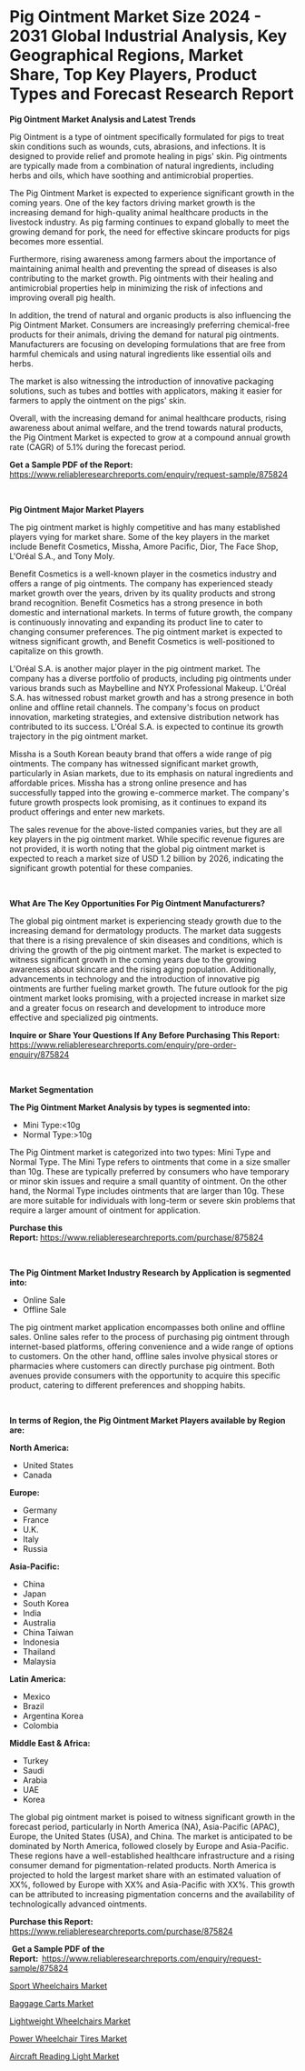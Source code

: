 <p><h1>Pig Ointment Market Size 2024 - 2031 Global Industrial Analysis, Key Geographical Regions, Market Share, Top Key Players, Product Types and Forecast Research Report</h1></p><p><strong>Pig Ointment Market Analysis and Latest Trends</strong></p>
<p><p>Pig Ointment is a type of ointment specifically formulated for pigs to treat skin conditions such as wounds, cuts, abrasions, and infections. It is designed to provide relief and promote healing in pigs' skin. Pig ointments are typically made from a combination of natural ingredients, including herbs and oils, which have soothing and antimicrobial properties.</p><p>The Pig Ointment Market is expected to experience significant growth in the coming years. One of the key factors driving market growth is the increasing demand for high-quality animal healthcare products in the livestock industry. As pig farming continues to expand globally to meet the growing demand for pork, the need for effective skincare products for pigs becomes more essential.</p><p>Furthermore, rising awareness among farmers about the importance of maintaining animal health and preventing the spread of diseases is also contributing to the market growth. Pig ointments with their healing and antimicrobial properties help in minimizing the risk of infections and improving overall pig health.</p><p>In addition, the trend of natural and organic products is also influencing the Pig Ointment Market. Consumers are increasingly preferring chemical-free products for their animals, driving the demand for natural pig ointments. Manufacturers are focusing on developing formulations that are free from harmful chemicals and using natural ingredients like essential oils and herbs.</p><p>The market is also witnessing the introduction of innovative packaging solutions, such as tubes and bottles with applicators, making it easier for farmers to apply the ointment on the pigs' skin.</p><p>Overall, with the increasing demand for animal healthcare products, rising awareness about animal welfare, and the trend towards natural products, the Pig Ointment Market is expected to grow at a compound annual growth rate (CAGR) of 5.1% during the forecast period.</p></p>
<p><strong>Get a Sample PDF of the Report:&nbsp;</strong> <a href="https://www.reliableresearchreports.com/enquiry/request-sample/875824">https://www.reliableresearchreports.com/enquiry/request-sample/875824</a></p>
<p>&nbsp;</p>
<p><strong>Pig Ointment Major Market Players</strong></p>
<p><p>The pig ointment market is highly competitive and has many established players vying for market share. Some of the key players in the market include Benefit Cosmetics, Missha, Amore Pacific, Dior, The Face Shop, L'Oréal S.A., and Tony Moly.</p><p>Benefit Cosmetics is a well-known player in the cosmetics industry and offers a range of pig ointments. The company has experienced steady market growth over the years, driven by its quality products and strong brand recognition. Benefit Cosmetics has a strong presence in both domestic and international markets. In terms of future growth, the company is continuously innovating and expanding its product line to cater to changing consumer preferences. The pig ointment market is expected to witness significant growth, and Benefit Cosmetics is well-positioned to capitalize on this growth.</p><p>L'Oréal S.A. is another major player in the pig ointment market. The company has a diverse portfolio of products, including pig ointments under various brands such as Maybelline and NYX Professional Makeup. L'Oréal S.A. has witnessed robust market growth and has a strong presence in both online and offline retail channels. The company's focus on product innovation, marketing strategies, and extensive distribution network has contributed to its success. L'Oréal S.A. is expected to continue its growth trajectory in the pig ointment market.</p><p>Missha is a South Korean beauty brand that offers a wide range of pig ointments. The company has witnessed significant market growth, particularly in Asian markets, due to its emphasis on natural ingredients and affordable prices. Missha has a strong online presence and has successfully tapped into the growing e-commerce market. The company's future growth prospects look promising, as it continues to expand its product offerings and enter new markets.</p><p>The sales revenue for the above-listed companies varies, but they are all key players in the pig ointment market. While specific revenue figures are not provided, it is worth noting that the global pig ointment market is expected to reach a market size of USD 1.2 billion by 2026, indicating the significant growth potential for these companies.</p></p>
<p>&nbsp;</p>
<p><strong>What Are The Key Opportunities For Pig Ointment Manufacturers?</strong></p>
<p><p>The global pig ointment market is experiencing steady growth due to the increasing demand for dermatology products. The market data suggests that there is a rising prevalence of skin diseases and conditions, which is driving the growth of the pig ointment market. The market is expected to witness significant growth in the coming years due to the growing awareness about skincare and the rising aging population. Additionally, advancements in technology and the introduction of innovative pig ointments are further fueling market growth. The future outlook for the pig ointment market looks promising, with a projected increase in market size and a greater focus on research and development to introduce more effective and specialized pig ointments.</p></p>
<p><strong>Inquire or Share Your Questions If Any Before Purchasing This Report:</strong> <a href="https://www.reliableresearchreports.com/enquiry/pre-order-enquiry/875824">https://www.reliableresearchreports.com/enquiry/pre-order-enquiry/875824</a></p>
<p>&nbsp;</p>
<p><strong>Market Segmentation</strong></p>
<p><strong>The Pig Ointment Market Analysis by types is segmented into:</strong></p>
<p><ul><li>Mini Type:<10g</li><li>Normal Type:>10g</li></ul></p>
<p><p>The Pig Ointment market is categorized into two types: Mini Type and Normal Type. The Mini Type refers to ointments that come in a size smaller than 10g. These are typically preferred by consumers who have temporary or minor skin issues and require a small quantity of ointment. On the other hand, the Normal Type includes ointments that are larger than 10g. These are more suitable for individuals with long-term or severe skin problems that require a larger amount of ointment for application.</p></p>
<p><strong>Purchase this Report:&nbsp;</strong><a href="https://www.reliableresearchreports.com/purchase/875824">https://www.reliableresearchreports.com/purchase/875824</a></p>
<p>&nbsp;</p>
<p><strong>The Pig Ointment Market Industry Research by Application is segmented into:</strong></p>
<p><ul><li>Online Sale</li><li>Offline Sale</li></ul></p>
<p><p>The pig ointment market application encompasses both online and offline sales. Online sales refer to the process of purchasing pig ointment through internet-based platforms, offering convenience and a wide range of options to customers. On the other hand, offline sales involve physical stores or pharmacies where customers can directly purchase pig ointment. Both avenues provide consumers with the opportunity to acquire this specific product, catering to different preferences and shopping habits.</p></p>
<p>&nbsp;</p>
<p><strong>In terms of Region, the Pig Ointment Market Players available by Region are:</strong></p>
<p>
    <p> <strong> North America: </strong>
        <ul>
            <li>United States</li>
            <li>Canada</li>
        </ul>
        </p> 
    <p> <strong> Europe: </strong>
        <ul>
            <li>Germany</li>
            <li>France</li>
            <li>U.K.</li>
            <li>Italy</li>
            <li>Russia</li>
        </ul>
        </p> 
    <p> <strong> Asia-Pacific: </strong>
        <ul>
            <li>China</li>
            <li>Japan</li>
            <li>South Korea</li>
            <li>India</li>
            <li>Australia</li>
            <li>China Taiwan</li>
            <li>Indonesia</li>
            <li>Thailand</li>
            <li>Malaysia</li>
        </ul>
        </p> 
    <p> <strong> Latin America: </strong>
        <ul>
            <li>Mexico</li>
            <li>Brazil</li>
            <li>Argentina Korea</li>
            <li>Colombia</li>
        </ul>
        </p> 
    <p> <strong> Middle East & Africa: </strong>
        <ul>
            <li>Turkey</li>
            <li>Saudi</li>
            <li>Arabia</li>
            <li>UAE</li>
            <li>Korea</li>
        </ul>
    </p>
    </p>
<p><p>The global pig ointment market is poised to witness significant growth in the forecast period, particularly in North America (NA), Asia-Pacific (APAC), Europe, the United States (USA), and China. The market is anticipated to be dominated by North America, followed closely by Europe and Asia-Pacific. These regions have a well-established healthcare infrastructure and a rising consumer demand for pigmentation-related products. North America is projected to hold the largest market share with an estimated valuation of XX%, followed by Europe with XX% and Asia-Pacific with XX%. This growth can be attributed to increasing pigmentation concerns and the availability of technologically advanced ointments.</p></p>
<p><strong>Purchase this Report: </strong><a href="https://www.reliableresearchreports.com/purchase/875824">https://www.reliableresearchreports.com/purchase/875824</a></p>
<p>&nbsp;<strong>Get a Sample PDF of the Report:&nbsp;&nbsp;</strong><a href="https://www.reliableresearchreports.com/enquiry/request-sample/875824">https://www.reliableresearchreports.com/enquiry/request-sample/875824</a></p>
<p><strong></strong></p>
<p><p><a href="https://medium.com/@kelsitorphy644/sport-wheelchairs-market-outlook-industry-overview-and-forecast-2024-to-2031-2abaa2b3f230">Sport Wheelchairs Market</a></p><p><a href="https://medium.com/@kelsitorphy644/analyzing-baggage-carts-market-global-industry-perspective-and-forecast-2024-to-2031-021688293c42">Baggage Carts Market</a></p><p><a href="https://medium.com/@kelsitorphy644/lightweight-wheelchairs-market-comprehensive-assessment-by-type-application-and-geography-0135c7a96e32">Lightweight Wheelchairs Market</a></p><p><a href="https://medium.com/@kelsitorphy644/power-wheelchair-tires-market-exploring-market-share-market-trends-and-future-growth-4026d7443b4d">Power Wheelchair Tires Market</a></p><p><a href="https://medium.com/@kelsitorphy644/aircraft-reading-light-market-research-report-its-history-and-forecast-2024-to-2031-1520eda55730">Aircraft Reading Light Market</a></p></p>